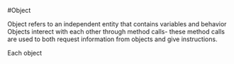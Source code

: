 #Object

Object refers to an independent entity that contains variables and behavior
Objects interect with each other through method calls- these method calls are
used to both request information from objects and give instructions.

Each object 


